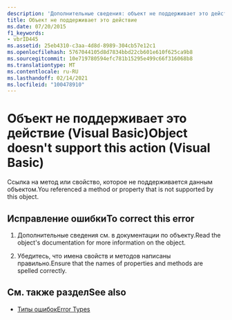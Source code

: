 ```yaml
---
description: 'Дополнительные сведения: объект не поддерживает это действие (Visual Basic)'
title: Объект не поддерживает это действие
ms.date: 07/20/2015
f1_keywords:
- vbrID445
ms.assetid: 25eb4310-c3aa-4d8d-8989-304cb57e12c1
ms.openlocfilehash: 5767044105d8d7834bbd22cb601e610f625ca9b8
ms.sourcegitcommit: 10e719780594efc781b15295e499c66f316068b8
ms.translationtype: MT
ms.contentlocale: ru-RU
ms.lasthandoff: 02/14/2021
ms.locfileid: "100478910"
---
```

# <a name="object-doesnt-support-this-action-visual-basic"></a><span data-ttu-id="5d0e2-103">Объект не поддерживает это действие (Visual Basic)</span><span class="sxs-lookup"><span data-stu-id="5d0e2-103">Object doesn't support this action (Visual Basic)</span></span>

<span data-ttu-id="5d0e2-104">Ссылка на метод или свойство, которое не поддерживается данным объектом.</span><span class="sxs-lookup"><span data-stu-id="5d0e2-104">You referenced a method or property that is not supported by this object.</span></span>  
  
## <a name="to-correct-this-error"></a><span data-ttu-id="5d0e2-105">Исправление ошибки</span><span class="sxs-lookup"><span data-stu-id="5d0e2-105">To correct this error</span></span>  
  
1. <span data-ttu-id="5d0e2-106">Дополнительные сведения см. в документации по объекту.</span><span class="sxs-lookup"><span data-stu-id="5d0e2-106">Read the object's documentation for more information on the object.</span></span>  
  
2. <span data-ttu-id="5d0e2-107">Убедитесь, что имена свойств и методов написаны правильно.</span><span class="sxs-lookup"><span data-stu-id="5d0e2-107">Ensure that the names of properties and methods are spelled correctly.</span></span>  
  
## <a name="see-also"></a><span data-ttu-id="5d0e2-108">См. также раздел</span><span class="sxs-lookup"><span data-stu-id="5d0e2-108">See also</span></span>

- [<span data-ttu-id="5d0e2-109">Типы ошибок</span><span class="sxs-lookup"><span data-stu-id="5d0e2-109">Error Types</span></span>](../programming-guide/language-features/error-types.md)
